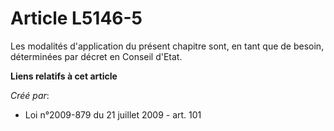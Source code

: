 # Article L5146-5

Les modalités d'application du présent chapitre sont, en tant que de besoin, déterminées par décret en Conseil d'Etat.

**Liens relatifs à cet article**

_Créé par_:

  - Loi n°2009-879 du 21 juillet 2009 - art. 101
